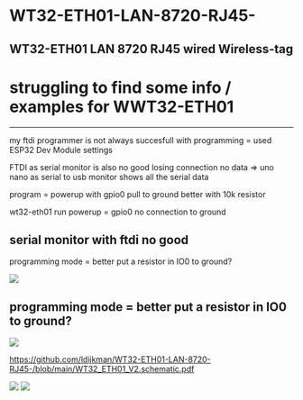 # WT32-ETH01-LAN-8720-RJ45-
WT32-ETH01 LAN 8720 RJ45 wired  Wireless-tag
-----------
# struggling to find some info / examples for WWT32-ETH01
------------
my ftdi programmer is not always succesfull with programming = used ESP32 Dev Module settings

FTDI as serial monitor is also no good losing connection no data => uno nano as serial to usb monitor shows all the serial data

program = powerup with gpio0 pull to ground better with 10k resistor

wt32-eth01 run powerup = gpio0 no connection to ground

serial monitor with ftdi no good
--------------
programming mode = better put a resistor in IO0 to ground?

<img src="https://github.com/ldijkman/WT32-ETH01-LAN-8720-RJ45-/blob/main/wt32prog.jpg">

programming mode = better put a resistor in IO0 to ground?
--------------
<img src="https://github.com/ldijkman/WT32-ETH01-LAN-8720-RJ45-/blob/main/WT32-ETH01.jpeg">

https://github.com/ldijkman/WT32-ETH01-LAN-8720-RJ45-/blob/main/WT32_ETH01_V2.schematic.pdf


<img src="https://github.com/ldijkman/WT32-ETH01-LAN-8720-RJ45-/blob/main/WT32_ETH01.png">

<img src="https://github.com/ldijkman/WT32-ETH01-LAN-8720-RJ45-/blob/main/WT32_ETH01_pinout.png">
